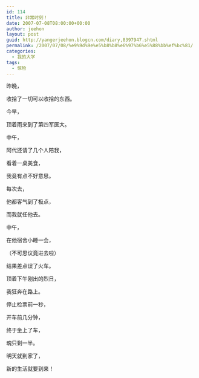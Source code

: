 ```yaml
---
id: 114
title: 非常时刻！
date: 2007-07-08T08:00:00+00:00
author: jeehon
layout: post
guid: http://yangerjeehon.blogcn.com/diary,8397947.shtml
permalink: /2007/07/08/%e9%9d%9e%e5%b8%b8%e6%97%b6%e5%88%bb%ef%bc%81/
categories:
  - 我的大学
tags:
  - 惊险
---
```

昨晚，
  
收拾了一切可以收拾的东西。
  
今早，
  
顶着雨来到了第四军医大。
  
中午，
  
阿代还请了几个人陪我，
  
看着一桌美食，
  
我竟有点不好意思。
  
每次去，
  
他都客气到了极点，
  
而我就任他去。
  
中午，
  
在他宿舍小睡一会，
  
（不可思议竟进去啦）
  
结果差点误了火车。
  
顶着下午刚出的烈日，
  
我狂奔在路上。
  
停止检票前一秒，
  
开车前几分钟，
  
终于坐上了车，
  
魂只剩一半。
  
明天就到家了，
  
新的生活就要到来！